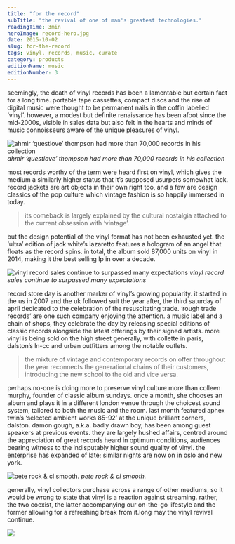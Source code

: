 ```yaml
---
title: "for the record"
subTitle: "the revival of one of man's greatest technologies."
readingTime: 3min
heroImage: record-hero.jpg
date: 2015-10-02
slug: for-the-record
tags: vinyl, records, music, curate
category: products
editionName: music
editionNumber: 3
---
```


seemingly, the death of vinyl records has been a lamentable but certain fact for a long time. portable tape cassettes, compact discs and the rise of digital music were thought to be permanent nails in the coffin labelled ‘vinyl’. however, a modest but definite renaissance has been afoot since the mid-2000s, visible in sales data but also felt in the hearts and minds of music connoisseurs aware of the unique pleasures of vinyl.

![ahmir ‘questlove’ thompson had more than 70,000 records in his collection](https://s3-eu-west-1.amazonaws.com/meta.hevnly.com/images/on-2-10-2015/questlove2.jpg)
*ahmir ‘questlove’ thompson had more than 70,000 records in his collection*

most records worthy of the term were heard first on vinyl, which gives the medium a similarly higher status that it’s supposed usurpers somewhat lack. record jackets are art objects in their own right too, and a few are design classics of the pop culture which vintage fashion is so happily immersed in today.

>its comeback is largely explained by the cultural nostalgia attached to the current obsession with ‘vintage’.

but the design potential of the vinyl format has not been exhausted yet. the ‘ultra’ edition of jack white’s lazaretto features a hologram of an angel that floats as the record spins. in total, the album sold 87,000 units on vinyl in 2014, making it the best selling lp in over a decade.

![vinyl record sales continue to surpassed many expectations](https://s3-eu-west-1.amazonaws.com/meta.hevnly.com/images/on-2-10-2015/vinyl-player.jpg)
*vinyl record sales continue to surpassed many expectations*

record store day is another marker of vinyl’s growing popularity. it started in the us in 2007 and the uk followed suit the year after, the third saturday of april dedicated to the celebration of the resuscitating trade. ‘rough trade records’ are one such company enjoying the attention. a music label and a chain of shops, they celebrate the day by releasing special editions of classic records alongside the latest offerings by their signed artists. more vinyl is being sold on the high street generally, with collette in paris, dalston’s ln-cc and urban outfitters among the notable outlets.

>the mixture of vintage and contemporary records on offer throughout the year reconnects the generational chains of their customers, introducing the new school to the old and vice versa.

perhaps no-one is doing more to preserve vinyl culture more than colleen murphy, founder of classic album sundays. once a month, she chooses an album and plays it in a different london venue through the choicest sound system, tailored to both the music and the room. last month featured aphex twin’s ‘selected ambient works 85-92’ at the unique brilliant corners, dalston. damon gough, a.k.a. badly drawn boy, has been among guest speakers at previous events. they are largely hushed affairs, centred around the appreciation of great records heard in optimum conditions, audiences bearing witness to the indisputably higher sound quality of vinyl. the enterprise has expanded of late; similar nights are now on in oslo and new york.

![pete rock & cl smooth.](https://s3-eu-west-1.amazonaws.com/meta.hevnly.com/images/on-2-10-2015/image4.jpg)
*pete rock & cl smooth.*

generally, vinyl collectors purchase across a range of other mediums, so it would be wrong to state that vinyl is a reaction against streaming. rather, the two coexist, the latter accompanying our on-the-go lifestyle and the former allowing for a refreshing break from it.long may the vinyl revival continue.

![](https://s3-eu-west-1.amazonaws.com/meta.hevnly.com/images/on-2-10-2015/footer.jpg)
